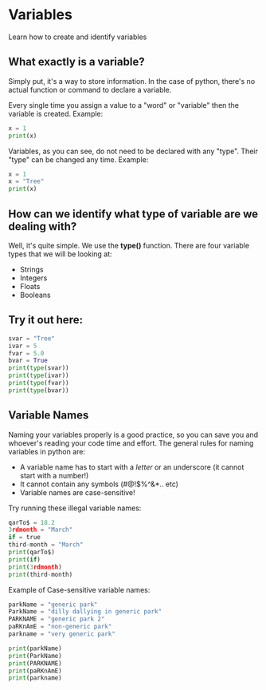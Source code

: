 # Variables
Learn how to create and identify variables

## What exactly is a variable? 

Simply put, it's a way to store information. In the case of python, there's no actual function or command to declare a variable. 

Every single time you assign a value to a "word" or "variable" then the variable is created.
Example:
```python
x = 1
print(x)
```
Variables, as you can see, do not need to be declared with any "type". Their "type" can be changed any time.
Example:
```python
x = 1
x = "Tree"
print(x)
```
## How can we identify what type of variable are we dealing with?
Well, it's quite simple. We use the **type()** function. There are four variable types that we will be looking at:
* Strings
* Integers
* Floats
* Booleans

## Try it out here:
```python
svar = "Tree"
ivar = 5
fvar = 5.0
bvar = True
print(type(svar))
print(type(ivar))
print(type(fvar))
print(type(bvar))
```


## Variable Names
Naming your variables properly is a good practice, so you can save you and whoever's reading your code time and effort. The general rules for naming variables in python are:

- A variable name has to start with a *letter* or an underscore (it cannot start with a number!)
- It cannot contain any symbols (#@!$%^&*.. etc)
- Variable names are case-sensitive!


Try running these illegal variable names:

```python
qarTo$ = 18.2
3rdmonth = "March"
if = true
third-month = "March"
print(qarTo$)
print(if)
print(3rdmonth)
print(third-month)
```

Example of Case-sensitive variable names:
```python
parkName = "generic park"
ParkName = "dilly dallying in generic park"
PARKNAME = "generic park 2"
paRKnAmE = "non-generic park"
parkname = "very generic park"

print(parkName)
print(ParkName)
print(PARKNAME)
print(paRKnAmE)
print(parkname)
```
